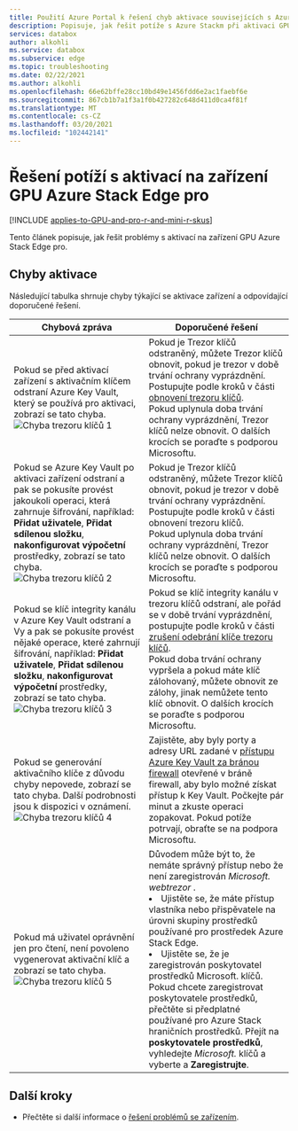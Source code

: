 ```yaml
---
title: Použití Azure Portal k řešení chyb aktivace souvisejících s Azure Stack Edge pro s grafickým procesorem | Microsoft Docs
description: Popisuje, jak řešit potíže s Azure Stackm při aktivaci GPU pro procesor a s problémy souvisejícími s trezorem klíčů.
services: databox
author: alkohli
ms.service: databox
ms.subservice: edge
ms.topic: troubleshooting
ms.date: 02/22/2021
ms.author: alkohli
ms.openlocfilehash: 66e62bffe28cc10bd49e1456fdd6e2ac1faebf6e
ms.sourcegitcommit: 867cb1b7a1f3a1f0b427282c648d411d0ca4f81f
ms.translationtype: MT
ms.contentlocale: cs-CZ
ms.lasthandoff: 03/20/2021
ms.locfileid: "102442141"
---
```

# <a name="troubleshoot-activation-issues-on-your-azure-stack-edge-pro-gpu-device"></a>Řešení potíží s aktivací na zařízení GPU Azure Stack Edge pro 

[!INCLUDE [applies-to-GPU-and-pro-r-and-mini-r-skus](../../includes/azure-stack-edge-applies-to-gpu-pro-r-mini-r-sku.md)]

Tento článek popisuje, jak řešit problémy s aktivací na zařízení GPU Azure Stack Edge pro. 


## <a name="activation-errors"></a>Chyby aktivace

Následující tabulka shrnuje chyby týkající se aktivace zařízení a odpovídající doporučené řešení.

| Chybová zpráva| Doporučené řešení |
|------------------------------------------------------|--------------------------------------|
| Pokud se před aktivací zařízení s aktivačním klíčem odstraní Azure Key Vault, který se používá pro aktivaci, zobrazí se tato chyba. <br> ![Chyba trezoru klíčů 1](./media/azure-stack-edge-gpu-troubleshoot-activation/key-vault-error-1.png)  | Pokud je Trezor klíčů odstraněný, můžete Trezor klíčů obnovit, pokud je trezor v době trvání ochrany vyprázdnění. Postupujte podle kroků v části [obnovení trezoru klíčů](../key-vault/general/key-vault-recovery.md#list-recover-or-purge-soft-deleted-secrets-keys-and-certificates). <br>Pokud uplynula doba trvání ochrany vyprázdnění, Trezor klíčů nelze obnovit. O dalších krocích se poraďte s podporou Microsoftu. |
| Pokud se Azure Key Vault po aktivaci zařízení odstraní a pak se pokusíte provést jakoukoli operaci, která zahrnuje šifrování, například: **Přidat uživatele**, **Přidat sdílenou složku**, **nakonfigurovat výpočetní** prostředky, zobrazí se tato chyba. <br> ![Chyba trezoru klíčů 2](./media/azure-stack-edge-gpu-troubleshoot-activation/key-vault-error-2.png)    | Pokud je Trezor klíčů odstraněný, můžete Trezor klíčů obnovit, pokud je trezor v době trvání ochrany vyprázdnění. Postupujte podle kroků v části obnovení trezoru klíčů. <br>Pokud uplynula doba trvání ochrany vyprázdnění, Trezor klíčů nelze obnovit. O dalších krocích se poraďte s podporou Microsoftu. |
| Pokud se klíč integrity kanálu v Azure Key Vault odstraní a Vy a pak se pokusíte provést nějaké operace, které zahrnují šifrování, například: **Přidat uživatele**, **Přidat sdílenou složku**, **nakonfigurovat výpočetní** prostředky, zobrazí se tato chyba. <br> ![Chyba trezoru klíčů 3](./media/azure-stack-edge-gpu-troubleshoot-activation/key-vault-error-3.png) | Pokud se klíč integrity kanálu v trezoru klíčů odstraní, ale pořád se v době trvání vyprázdnění, postupujte podle kroků v části [zrušení odebrání klíče trezoru klíčů](/powershell/module/az.keyvault/undo-azkeyvaultkeyremoval). <br>Pokud doba trvání ochrany vypršela a pokud máte klíč zálohovaný, můžete obnovit ze zálohy, jinak nemůžete tento klíč obnovit. O dalších krocích se poraďte s podporou Microsoftu. |
| Pokud se generování aktivačního klíče z důvodu chyby nepovede, zobrazí se tato chyba. Další podrobnosti jsou k dispozici v oznámení. <br> ![Chyba trezoru klíčů 4](./media/azure-stack-edge-gpu-troubleshoot-activation/key-vault-error-4.png)   | Zajistěte, aby byly porty a adresy URL zadané v [přístupu Azure Key Vault za bránou firewall](../key-vault/general/access-behind-firewall.md) otevřené v bráně firewall, aby bylo možné získat přístup k Key Vault. Počkejte pár minut a zkuste operaci zopakovat. Pokud potíže potrvají, obraťte se na podpora Microsoftu. |
| Pokud má uživatel oprávnění jen pro čtení, není povoleno vygenerovat aktivační klíč a zobrazí se tato chyba. <br> ![Chyba trezoru klíčů 5](./media/azure-stack-edge-gpu-troubleshoot-activation/key-vault-error-5.png) | Důvodem může být to, že nemáte správný přístup nebo že není zaregistrován  *Microsoft. webtrezor* .<li>Ujistěte se, že máte přístup vlastníka nebo přispěvatele na úrovni skupiny prostředků používané pro prostředek Azure Stack Edge.</li><li>Ujistěte se, že je zaregistrován poskytovatel prostředků Microsoft. klíčů. Pokud chcete zaregistrovat poskytovatele prostředků, přečtěte si předplatné používané pro Azure Stack hraničních prostředků. Přejít na **poskytovatele prostředků**, vyhledejte *Microsoft.* klíčů a vyberte a **Zaregistrujte**.</li> |

## <a name="next-steps"></a>Další kroky

- Přečtěte si další informace o [řešení problémů se zařízením](azure-stack-edge-gpu-troubleshoot.md).
